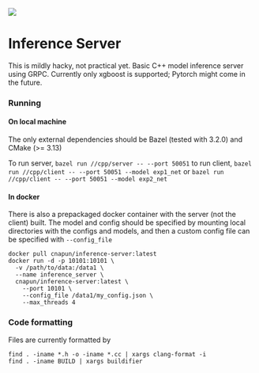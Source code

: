 ![](https://travis-ci.com/cnapun/inference-server.svg?branch=master)
# Inference Server
This is mildly hacky, not practical yet. Basic C++ model inference server using GRPC. Currently only xgboost is supported; Pytorch might come in the future.

### Running

#### On local machine
The only external dependencies should be Bazel (tested with 3.2.0) and CMake (>= 3.13)

To run server, `bazel run //cpp/server -- --port 50051`
to run client, `bazel run //cpp/client -- --port 50051 --model exp1_net` or `bazel run //cpp/client -- --port 50051 --model exp2_net`

#### In docker
There is also a prepackaged docker container with the server (not the client) built.
The model and config should be specified by mounting local directories with the configs
and models, and then a custom config file can be specified with `--config_file`

```shell script
docker pull cnapun/inference-server:latest
docker run -d -p 10101:10101 \
  -v /path/to/data:/data1 \
  --name inference_server \
  cnapun/inference-server:latest \
    --port 10101 \
    --config_file /data1/my_config.json \
    --max_threads 4
```

### Code formatting
Files are currently formatted by
```
find . -iname *.h -o -iname *.cc | xargs clang-format -i
find . -iname BUILD | xargs buildifier
```
